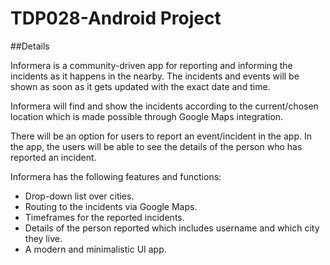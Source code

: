 # TDP028-Android Project

##Details

Informera is a community-driven app for reporting and informing the incidents as it happens in the nearby. The incidents and events will be shown as soon as it gets updated with the exact date and time. 

Informera will find and show the incidents according to the current/chosen location which is made possible through Google Maps integration. 

There will be an option for users to report an event/incident in the app.
In the app, the users will be able to see the details of the person who has reported an incident.

Informera has the following features and functions:

* Drop-down list over cities.
* Routing to the incidents via Google Maps.
* Timeframes for the reported incidents.
* Details of the person reported which includes username and which city they live.
* A modern and minimalistic UI app.

